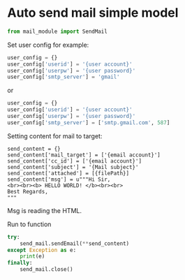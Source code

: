 # Auto send mail simple model

```python
from mail_module import SendMail
```

Set user config for example:
```python
user_config = {}
user_config['userid'] = '{user account}'
user_config['userpw'] = '{user password}'
user_config['smtp_server'] = 'gmail'
```
or
```python
user_config = {}
user_config['userid'] = '{user account}'
user_config['userpw'] = '{user password}'
user_config['smtp_server'] = ['smtp.gmail.com', 587]
```


Setting content for mail to target:
```python=
send_content = {}
send_content['mail_target'] = ['{email account}']
send_content['cc_id'] = ['{email account}']
send_content['subject'] = '{Mail subject}'
send_content['attached'] = [{filePath}]
send_content['msg'] = u"""Hi Sir,
<br><br><b> HELLO WORLD! </b><br><br> 
Best Regards,
"""
```
Msg is reading the HTML.


Run to function

```python
try:
    send_mail.sendEmail(**send_content)
except Exception as e:
    print(e)
finally:
    send_mail.close()
```